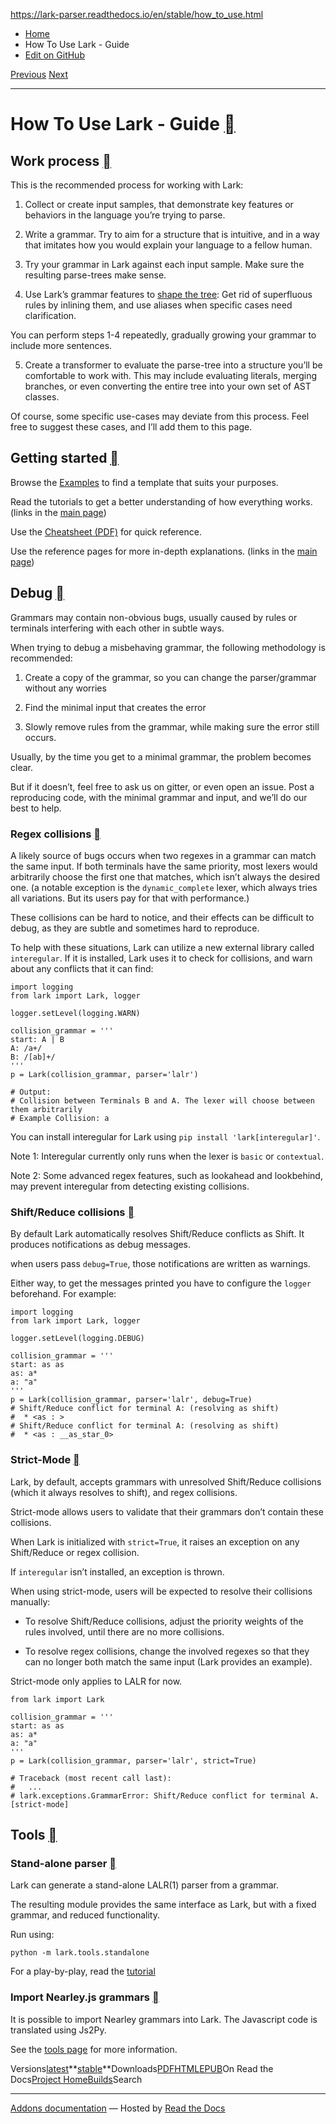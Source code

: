 https://lark-parser.readthedocs.io/en/stable/how_to_use.html

- [Home](https://lark-parser.readthedocs.io/en/stable/index.html)
- How To Use Lark - Guide
- [Edit on GitHub](https://github.com/lark-parser/lark/blob/acfe33d943a1310f3ca26145eb2896bc5c4955c9/docs/how_to_use.md)

[Previous](https://lark-parser.readthedocs.io/en/stable/json_tutorial.html "JSON parser - Tutorial") [Next](https://lark-parser.readthedocs.io/en/stable/how_to_develop.html "How to develop Lark - Guide")

* * *

# How To Use Lark - Guide [](https://lark-parser.readthedocs.io/en/stable/how_to_use.html\#how-to-use-lark-guide "Permalink to this heading")

## Work process [](https://lark-parser.readthedocs.io/en/stable/how_to_use.html\#work-process "Permalink to this heading")

This is the recommended process for working with Lark:

1. Collect or create input samples, that demonstrate key features or behaviors in the language you’re trying to parse.

2. Write a grammar. Try to aim for a structure that is intuitive, and in a way that imitates how you would explain your language to a fellow human.

3. Try your grammar in Lark against each input sample. Make sure the resulting parse-trees make sense.

4. Use Lark’s grammar features to [shape the tree](https://lark-parser.readthedocs.io/en/stable/tree_construction.html): Get rid of superfluous rules by inlining them, and use aliases when specific cases need clarification.

You can perform steps 1-4 repeatedly, gradually growing your grammar to include more sentences.

5. Create a transformer to evaluate the parse-tree into a structure you’ll be comfortable to work with. This may include evaluating literals, merging branches, or even converting the entire tree into your own set of AST classes.


Of course, some specific use-cases may deviate from this process. Feel free to suggest these cases, and I’ll add them to this page.

## Getting started [](https://lark-parser.readthedocs.io/en/stable/how_to_use.html\#getting-started "Permalink to this heading")

Browse the [Examples](https://github.com/lark-parser/lark/tree/master/examples) to find a template that suits your purposes.

Read the tutorials to get a better understanding of how everything works. (links in the [main page](https://lark-parser.readthedocs.io/en/stable/index.html))

Use the [Cheatsheet (PDF)](https://lark-parser.readthedocs.io/en/latest/_static/lark_cheatsheet.pdf) for quick reference.

Use the reference pages for more in-depth explanations. (links in the [main page](https://lark-parser.readthedocs.io/en/stable/index.html))

## Debug [](https://lark-parser.readthedocs.io/en/stable/how_to_use.html\#debug "Permalink to this heading")

Grammars may contain non-obvious bugs, usually caused by rules or terminals interfering with each other in subtle ways.

When trying to debug a misbehaving grammar, the following methodology is recommended:

1. Create a copy of the grammar, so you can change the parser/grammar without any worries

2. Find the minimal input that creates the error

3. Slowly remove rules from the grammar, while making sure the error still occurs.


Usually, by the time you get to a minimal grammar, the problem becomes clear.

But if it doesn’t, feel free to ask us on gitter, or even open an issue. Post a reproducing code, with the minimal grammar and input, and we’ll do our best to help.

### Regex collisions [](https://lark-parser.readthedocs.io/en/stable/how_to_use.html\#regex-collisions "Permalink to this heading")

A likely source of bugs occurs when two regexes in a grammar can match the same input. If both terminals have the same priority, most lexers would arbitrarily choose the first one that matches, which isn’t always the desired one. (a notable exception is the `dynamic_complete` lexer, which always tries all variations. But its users pay for that with performance.)

These collisions can be hard to notice, and their effects can be difficult to debug, as they are subtle and sometimes hard to reproduce.

To help with these situations, Lark can utilize a new external library called `interegular`. If it is installed, Lark uses it to check for collisions, and warn about any conflicts that it can find:

```
import logging
from lark import Lark, logger

logger.setLevel(logging.WARN)

collision_grammar = '''
start: A | B
A: /a+/
B: /[ab]+/
'''
p = Lark(collision_grammar, parser='lalr')

# Output:
# Collision between Terminals B and A. The lexer will choose between them arbitrarily
# Example Collision: a

```

You can install interegular for Lark using `pip install 'lark[interegular]'`.

Note 1: Interegular currently only runs when the lexer is `basic` or `contextual`.

Note 2: Some advanced regex features, such as lookahead and lookbehind, may prevent interegular from detecting existing collisions.

### Shift/Reduce collisions [](https://lark-parser.readthedocs.io/en/stable/how_to_use.html\#shift-reduce-collisions "Permalink to this heading")

By default Lark automatically resolves Shift/Reduce conflicts as Shift. It produces notifications as debug messages.

when users pass `debug=True`, those notifications are written as warnings.

Either way, to get the messages printed you have to configure the `logger` beforehand. For example:

```
import logging
from lark import Lark, logger

logger.setLevel(logging.DEBUG)

collision_grammar = '''
start: as as
as: a*
a: "a"
'''
p = Lark(collision_grammar, parser='lalr', debug=True)
# Shift/Reduce conflict for terminal A: (resolving as shift)
#  * <as : >
# Shift/Reduce conflict for terminal A: (resolving as shift)
#  * <as : __as_star_0>

```

### Strict-Mode [](https://lark-parser.readthedocs.io/en/stable/how_to_use.html\#strict-mode "Permalink to this heading")

Lark, by default, accepts grammars with unresolved Shift/Reduce collisions (which it always resolves to shift), and regex collisions.

Strict-mode allows users to validate that their grammars don’t contain these collisions.

When Lark is initialized with `strict=True`, it raises an exception on any Shift/Reduce or regex collision.

If `interegular` isn’t installed, an exception is thrown.

When using strict-mode, users will be expected to resolve their collisions manually:

- To resolve Shift/Reduce collisions, adjust the priority weights of the rules involved, until there are no more collisions.

- To resolve regex collisions, change the involved regexes so that they can no longer both match the same input (Lark provides an example).


Strict-mode only applies to LALR for now.

```
from lark import Lark

collision_grammar = '''
start: as as
as: a*
a: "a"
'''
p = Lark(collision_grammar, parser='lalr', strict=True)

# Traceback (most recent call last):
#   ...
# lark.exceptions.GrammarError: Shift/Reduce conflict for terminal A. [strict-mode]

```

## Tools [](https://lark-parser.readthedocs.io/en/stable/how_to_use.html\#tools "Permalink to this heading")

### Stand-alone parser [](https://lark-parser.readthedocs.io/en/stable/how_to_use.html\#stand-alone-parser "Permalink to this heading")

Lark can generate a stand-alone LALR(1) parser from a grammar.

The resulting module provides the same interface as Lark, but with a fixed grammar, and reduced functionality.

Run using:

```
python -m lark.tools.standalone

```

For a play-by-play, read the [tutorial](http://blog.erezsh.com/create-a-stand-alone-lalr1-parser-in-python/)

### Import Nearley.js grammars [](https://lark-parser.readthedocs.io/en/stable/how_to_use.html\#import-nearley-js-grammars "Permalink to this heading")

It is possible to import Nearley grammars into Lark. The Javascript code is translated using Js2Py.

See the [tools page](https://lark-parser.readthedocs.io/en/stable/tools.html) for more information.

Versions[latest](https://lark-parser.readthedocs.io/en/latest/how_to_use.html)**[stable](https://lark-parser.readthedocs.io/en/stable/how_to_use.html)**Downloads[PDF](https://lark-parser.readthedocs.io/_/downloads/en/stable/pdf/)[HTML](https://lark-parser.readthedocs.io/_/downloads/en/stable/htmlzip/)[EPUB](https://lark-parser.readthedocs.io/_/downloads/en/stable/epub/)On Read the Docs[Project Home](https://app.readthedocs.org/projects/lark-parser/?utm_source=lark-parser&utm_content=flyout)[Builds](https://app.readthedocs.org/projects/lark-parser/builds/?utm_source=lark-parser&utm_content=flyout)Search

* * *

[Addons documentation](https://docs.readthedocs.io/page/addons.html?utm_source=lark-parser&utm_content=flyout) ― Hosted by
[Read the Docs](https://about.readthedocs.com/?utm_source=lark-parser&utm_content=flyout)